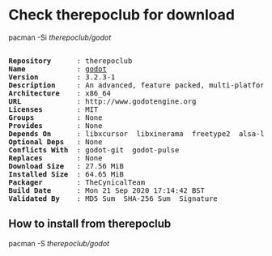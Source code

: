 # Check therepoclub for download

        
pacman -Si *therepoclub/godot*

<div class="highlight"><pre class="highlight"><text>
<b>Repository</b>      : therepoclub
<b>Name</b>            : <a href='../../x86_64/godot-3.2.3-1-x86_64.pkg.tar.zst'>godot</a>
<b>Version</b>         : 3.2.3-1
<b>Description</b>     : An advanced, feature packed, multi-platform 2D and 3D game engine
<b>Architecture</b>    : x86_64
<b>URL</b>             : http://www.godotengine.org
<b>Licenses</b>        : MIT
<b>Groups</b>          : None
<b>Provides</b>        : None
<b>Depends On</b>      : libxcursor  libxinerama  freetype2  alsa-lib  libxrandr  libxi  libglvnd
<b>Optional Deps</b>   : None
<b>Conflicts With</b>  : godot-git  godot-pulse
<b>Replaces</b>        : None
<b>Download Size</b>   : 27.56 MiB
<b>Installed Size</b>  : 64.65 MiB
<b>Packager</b>        : TheCynicalTeam <wayne6324@gmail.com>
<b>Build Date</b>      : Mon 21 Sep 2020 17:14:42 BST
<b>Validated By</b>    : MD5 Sum  SHA-256 Sum  Signature
</text></pre></div>

## How to install from therepoclub

        
pacman -S *therepoclub/godot*
